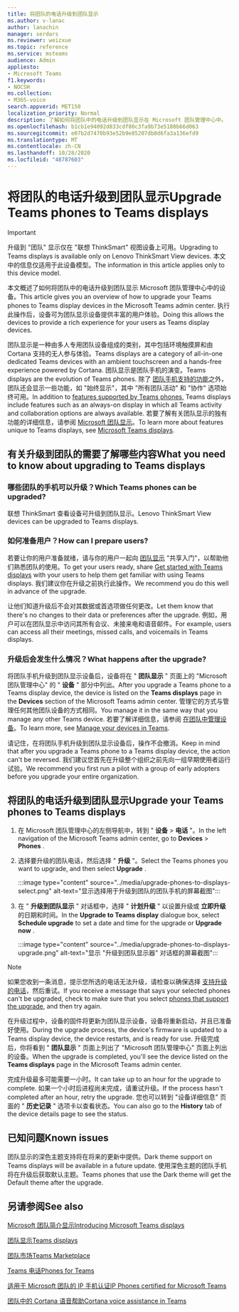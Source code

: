 ```yaml
---
title: 将团队的电话升级到团队显示
ms.author: v-lanac
author: lanachin
manager: serdars
ms.reviewer: weizxue
ms.topic: reference
ms.service: msteams
audience: Admin
appliesto:
- Microsoft Teams
f1.keywords:
- NOCSH
ms.collection:
- M365-voice
search.appverid: MET150
localization_priority: Normal
description: 了解如何将团队中的电话升级到团队显示在 Microsoft 团队管理中心中。
ms.openlocfilehash: b1cb1e94092d833cdf80c3fa9b73e5180b66d063
ms.sourcegitcommit: e07b2d7470b93e52b9e85207db0d6fa3a136efd9
ms.translationtype: MT
ms.contentlocale: zh-CN
ms.lasthandoff: 10/28/2020
ms.locfileid: "48787603"
---
```

# <a name="upgrade-teams-phones-to-teams-displays"></a><span data-ttu-id="adeb0-103">将团队的电话升级到团队显示</span><span class="sxs-lookup"><span data-stu-id="adeb0-103">Upgrade Teams phones to Teams displays</span></span>

> [!IMPORTANT]
> <span data-ttu-id="adeb0-104">升级到 "团队" 显示仅在 "联想 ThinkSmart" 视图设备上可用。</span><span class="sxs-lookup"><span data-stu-id="adeb0-104">Upgrading to Teams displays is available only on Lenovo ThinkSmart View devices.</span></span> <span data-ttu-id="adeb0-105">本文中的信息仅适用于此设备模型。</span><span class="sxs-lookup"><span data-stu-id="adeb0-105">The information in this article applies only to this device model.</span></span>  

<span data-ttu-id="adeb0-106">本文概述了如何将团队中的电话升级到团队显示 Microsoft 团队管理中心中的设备。</span><span class="sxs-lookup"><span data-stu-id="adeb0-106">This article gives you an overview of how to upgrade your Teams phones to Teams display devices in the Microsoft Teams admin center.</span></span> <span data-ttu-id="adeb0-107">执行此操作后，设备可为团队显示设备提供丰富的用户体验。</span><span class="sxs-lookup"><span data-stu-id="adeb0-107">Doing this allows the devices to provide a rich experience for your users as Teams display devices.</span></span>

<span data-ttu-id="adeb0-108">团队显示是一种由多人专用团队设备组成的类别，其中包括环境触摸屏和由 Cortana 支持的无人参与体验。</span><span class="sxs-lookup"><span data-stu-id="adeb0-108">Teams displays are a category of all-in-one dedicated Teams devices with an ambient touchscreen and a hands-free experience powered by Cortana.</span></span> <span data-ttu-id="adeb0-109">团队显示是团队手机的演变。</span><span class="sxs-lookup"><span data-stu-id="adeb0-109">Teams displays are the evolution of Teams phones.</span></span> <span data-ttu-id="adeb0-110">除了 [团队手机支持的功能](phones-for-teams.md#features-supported-by-teams-phones)之外，团队还会显示一些功能，如 "始终显示"，其中 "所有团队活动" 和 "协作" 选项始终可用。</span><span class="sxs-lookup"><span data-stu-id="adeb0-110">In addition to [features supported by Teams phones](phones-for-teams.md#features-supported-by-teams-phones), Teams displays include features such as an always-on display in which all Teams activity and collaboration options are always available.</span></span> <span data-ttu-id="adeb0-111">若要了解有关团队显示的独有功能的详细信息，请参阅 [Microsoft 团队显示](teams-displays.md)。</span><span class="sxs-lookup"><span data-stu-id="adeb0-111">To learn more about features unique to Teams displays, see [Microsoft Teams displays](teams-displays.md).</span></span>

## <a name="what-you-need-to-know-about-upgrading-to-teams-displays"></a><span data-ttu-id="adeb0-112">有关升级到团队的需要了解哪些内容</span><span class="sxs-lookup"><span data-stu-id="adeb0-112">What you need to know about upgrading to Teams displays</span></span>

### <a name="which-teams-phones-can-be-upgraded"></a><span data-ttu-id="adeb0-113">哪些团队的手机可以升级？</span><span class="sxs-lookup"><span data-stu-id="adeb0-113">Which Teams phones can be upgraded?</span></span>

<span data-ttu-id="adeb0-114">联想 ThinkSmart 查看设备可升级到团队显示。</span><span class="sxs-lookup"><span data-stu-id="adeb0-114">Lenovo ThinkSmart View devices can be upgraded to Teams displays.</span></span>

### <a name="how-can-i-prepare-users"></a><span data-ttu-id="adeb0-115">如何准备用户？</span><span class="sxs-lookup"><span data-stu-id="adeb0-115">How can I prepare users?</span></span>

<span data-ttu-id="adeb0-116">若要让你的用户准备就绪，请与你的用户一起向 [团队显示](https://support.microsoft.com/office/get-started-with-teams-displays-ff299825-7f13-4528-96c2-1d3437e6d4e6) "共享入门"，以帮助他们熟悉团队的使用。</span><span class="sxs-lookup"><span data-stu-id="adeb0-116">To get your users ready, share [Get started with Teams displays](https://support.microsoft.com/office/get-started-with-teams-displays-ff299825-7f13-4528-96c2-1d3437e6d4e6) with your users to help them get familiar with using Teams displays.</span></span> <span data-ttu-id="adeb0-117">我们建议你在升级之前执行此操作。</span><span class="sxs-lookup"><span data-stu-id="adeb0-117">We recommend you do this well in advance of the upgrade.</span></span>

<span data-ttu-id="adeb0-118">让他们知道升级后不会对其数据或首选项做任何更改。</span><span class="sxs-lookup"><span data-stu-id="adeb0-118">Let them know that there's no changes to their data or preferences after the upgrade.</span></span> <span data-ttu-id="adeb0-119">例如，用户可以在团队显示中访问其所有会议、未接来电和语音邮件。</span><span class="sxs-lookup"><span data-stu-id="adeb0-119">For example, users can access all their meetings, missed calls, and voicemails in Teams displays.</span></span> 

### <a name="what-happens-after-the-upgrade"></a><span data-ttu-id="adeb0-120">升级后会发生什么情况？</span><span class="sxs-lookup"><span data-stu-id="adeb0-120">What happens after the upgrade?</span></span>

<span data-ttu-id="adeb0-121">将团队手机升级到团队显示设备后，设备将在 " **团队显示** " 页面上的 "Microsoft 团队管理中心" 的 " **设备** " 部分中列出。</span><span class="sxs-lookup"><span data-stu-id="adeb0-121">After you upgrade a Teams phone to a Teams display device, the device is listed on the **Teams displays** page in the **Devices** section of the Microsoft Teams admin center.</span></span> <span data-ttu-id="adeb0-122">管理它的方式与管理任何其他团队设备的方式相同。</span><span class="sxs-lookup"><span data-stu-id="adeb0-122">You manage it in the same way that you manage any other Teams device.</span></span> <span data-ttu-id="adeb0-123">若要了解详细信息，请参阅 [在团队中管理设备](device-management.md)。</span><span class="sxs-lookup"><span data-stu-id="adeb0-123">To learn more, see [Manage your devices in Teams](device-management.md).</span></span>

<span data-ttu-id="adeb0-124">请记住，在将团队手机升级到团队显示设备后，操作不会撤消。</span><span class="sxs-lookup"><span data-stu-id="adeb0-124">Keep in mind that after you upgrade a Teams phone to a Teams display device, the action can't be reversed.</span></span> <span data-ttu-id="adeb0-125">我们建议您首先在升级整个组织之前先向一组早期使用者运行试验。</span><span class="sxs-lookup"><span data-stu-id="adeb0-125">We recommend you first run a pilot with a group of early adopters before you upgrade your entire organization.</span></span> 

## <a name="upgrade-your-teams-phones-to-teams-displays"></a><span data-ttu-id="adeb0-126">将团队的电话升级到团队显示</span><span class="sxs-lookup"><span data-stu-id="adeb0-126">Upgrade your Teams phones to Teams displays</span></span>

1. <span data-ttu-id="adeb0-127">在 Microsoft 团队管理中心的左侧导航中，转到 " **设备**  >  **电话** "。</span><span class="sxs-lookup"><span data-stu-id="adeb0-127">In the left navigation of the Microsoft Teams admin center, go to **Devices** > **Phones** .</span></span>
2. <span data-ttu-id="adeb0-128">选择要升级的团队电话，然后选择 " **升级** "。</span><span class="sxs-lookup"><span data-stu-id="adeb0-128">Select the Teams phones you want to upgrade, and then select **Upgrade** .</span></span>

    :::image type="content" source="../media/upgrade-phones-to-displays-select.png" alt-text="显示选择用于升级到团队的团队手机的屏幕截图":::

3. <span data-ttu-id="adeb0-130">在 " **升级到团队显示** " 对话框中，选择 " **计划升级** " 以设置升级或 **立即升级** 的日期和时间。</span><span class="sxs-lookup"><span data-stu-id="adeb0-130">In the **Upgrade to Teams display** dialogue box, select **Schedule upgrade** to set a date and time for the upgrade or **Upgrade now** .</span></span>

    :::image type="content" source="../media/upgrade-phones-to-displays-upgrade.png" alt-text="显示 "升级到团队显示器" 对话框的屏幕截图":::

> [!NOTE]
> <span data-ttu-id="adeb0-132">如果您收到一条消息，提示您所选的电话无法升级，请检查以确保选择 [支持升级的电话](#which-teams-phones-can-be-upgraded)，然后重试。</span><span class="sxs-lookup"><span data-stu-id="adeb0-132">If you receive a message that says your selected phones can't be upgraded, check to make sure that you select [phones that support the upgrade](#which-teams-phones-can-be-upgraded), and then try again.</span></span>

<span data-ttu-id="adeb0-133">在升级过程中，设备的固件将更新为团队显示设备，设备将重新启动，并且已准备好使用。</span><span class="sxs-lookup"><span data-stu-id="adeb0-133">During the upgrade process, the device's firmware is updated to a Teams display device, the device restarts, and is ready for use.</span></span> <span data-ttu-id="adeb0-134">升级完成后，你将看到 " **团队显示** " 页面上列出了 "Microsoft 团队管理中心" 页面上列出的设备。</span><span class="sxs-lookup"><span data-stu-id="adeb0-134">When the upgrade is completed, you'll see the device listed on the **Teams displays** page in the Microsoft Teams admin center.</span></span>

<span data-ttu-id="adeb0-135">完成升级最多可能需要一小时。</span><span class="sxs-lookup"><span data-stu-id="adeb0-135">It can take up to an hour for the upgrade to complete.</span></span> <span data-ttu-id="adeb0-136">如果一个小时后进程尚未完成，请重试升级。</span><span class="sxs-lookup"><span data-stu-id="adeb0-136">If the process hasn't completed after an hour, retry the upgrade.</span></span> <span data-ttu-id="adeb0-137">您也可以转到 "设备详细信息" 页面的 " **历史记录** " 选项卡以查看状态。</span><span class="sxs-lookup"><span data-stu-id="adeb0-137">You can also go to the **History** tab of the device details page to see the status.</span></span>

## <a name="known-issues"></a><span data-ttu-id="adeb0-138">已知问题</span><span class="sxs-lookup"><span data-stu-id="adeb0-138">Known issues</span></span>

<span data-ttu-id="adeb0-139">团队显示的深色主题支持将在将来的更新中提供。</span><span class="sxs-lookup"><span data-stu-id="adeb0-139">Dark theme support on Teams displays will be available in a future update.</span></span> <span data-ttu-id="adeb0-140">使用深色主题的团队手机将在升级后获取默认主题。</span><span class="sxs-lookup"><span data-stu-id="adeb0-140">Teams phones that use the Dark theme will get the Default theme after the upgrade.</span></span>

## <a name="see-also"></a><span data-ttu-id="adeb0-141">另请参阅</span><span class="sxs-lookup"><span data-stu-id="adeb0-141">See also</span></span>

[<span data-ttu-id="adeb0-142">Microsoft 团队简介显示</span><span class="sxs-lookup"><span data-stu-id="adeb0-142">Introducing Microsoft Teams displays</span></span>](https://techcommunity.microsoft.com/t5/microsoft-teams-blog/introducing-microsoft-teams-displays/ba-p/1505437)

[<span data-ttu-id="adeb0-143">团队显示</span><span class="sxs-lookup"><span data-stu-id="adeb0-143">Teams displays</span></span>](teams-displays.md)

[<span data-ttu-id="adeb0-144">团队市场</span><span class="sxs-lookup"><span data-stu-id="adeb0-144">Teams Marketplace</span></span>](https://office.com/teamsdevices)

[<span data-ttu-id="adeb0-145">Teams 电话</span><span class="sxs-lookup"><span data-stu-id="adeb0-145">Phones for Teams</span></span>](phones-for-teams.md)

[<span data-ttu-id="adeb0-146">适用于 Microsoft 团队的 IP 手机认证</span><span class="sxs-lookup"><span data-stu-id="adeb0-146">IP Phones certified for Microsoft Teams</span></span>](teams-ip-phones.md)

[<span data-ttu-id="adeb0-147">团队中的 Cortana 语音帮助</span><span class="sxs-lookup"><span data-stu-id="adeb0-147">Cortana voice assistance in Teams</span></span>](https://docs.microsoft.com/MicrosoftTeams/cortana-in-teams)
